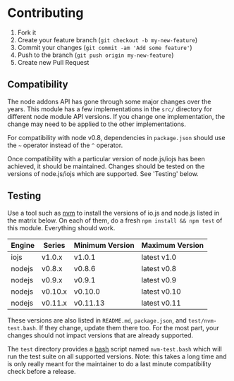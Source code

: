 Contributing
============

1. Fork it
2. Create your feature branch (`git checkout -b my-new-feature`)
3. Commit your changes (`git commit -am 'Add some feature'`)
4. Push to the branch (`git push origin my-new-feature`)
5. Create new Pull Request

Compatibility
-------------

The node addons API has gone through some major changes over the years.
This module has a few implementations in the `src/` directory for
different node module API versions. If you change one implementation,
the change may need to be applied to the other implementations.

For compatibility with node v0.8, dependencies in `package.json`
should use the `~` operator instead of the `^` operator.

Once compatibility with a particular version of node.js/iojs has been
achieved, it should be maintained. Changes should be tested on the
versions of node.js/iojs which are supported. See 'Testing' below.

Testing
-------

Use a tool such as [nvm](https://github.com/creationix/nvm) to install
the versions of io.js and node.js listed in the matrix below. On each
of them, do a fresh `npm install && npm test` of this module. Everything
should work.

| Engine | Series  | Minimum Version | Maximum Version |
|--------| ------- | --------------- | --------------- |
| iojs   |  v1.0.x |          v1.0.1 |    latest  v1.0 |
| nodejs |  v0.8.x |          v0.8.6 |    latest  v0.8 |
| nodejs |  v0.9.x |          v0.9.1 |    latest  v0.9 |
| nodejs | v0.10.x |         v0.10.0 |    latest v0.10 |
| nodejs | v0.11.x |        v0.11.13 |    latest v0.11 |

These versions are also listed in `README.md`, `package.json`,
and `test/nvm-test.bash`. If they change, update them there too.
For the most part, your changes should not impact versions that
are already supported.

The `test` directory provides a [bash](http://www.gnu.org/software/bash/)
script named `nvm-test.bash` which will run the test suite on all
supported versions. Note: this takes a long time and is only really
meant for the maintainer to do a last minute compatibility check before
a release.
